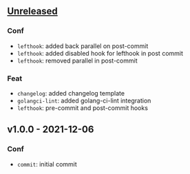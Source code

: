 <a name="unreleased"></a>
## [Unreleased]

### Conf
- `lefthook`: added back parallel on post-commit
- `lefthook`: added disabled hook for lefthook in post commit
- `lefthook`: removed parallel in post-commit

### Feat
- `changelog`: added changelog template
- `golangci-lint`: added golang-ci-lint integration
- `lefthook`: pre-commit and post-commit hooks


<a name="v1.0.0"></a>
## v1.0.0 - 2021-12-06
### Conf
- `commit`: initial commit


[Unreleased]: https://github.com/tigorlazuardi/repo-template-go/compare/v1.0.0...HEAD

